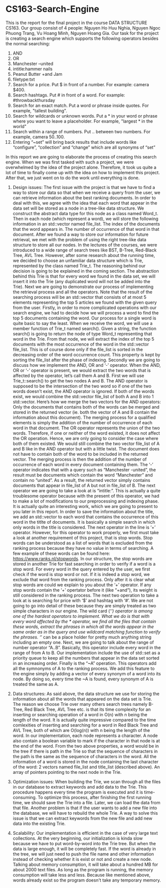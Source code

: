 # CS163-Search-Engine

This is the report for the final project in the course DATA STRUCTURE CS163. Our group consist of 4 people: Nguyen Ho Huu Nghia, Nguyen Ngoc Phuong Trang, Vu Hoang Minh, Nguyen Hoang Gia. Our task for the project is creating a search engine which supports the following operators besides the normal searching:

1. AND
2. OR
3. Manchester –united
4. intitle:hammer nails
5. Peanut Butter +and Jam
6. filetype:txt
7. Search for a price. Put $ in front of a number. For example: camera $400.
8. Search hashtags. Put # in front of a word. For example: #throwbackthursday
9. Search for an exact match. Put a word or phrase inside quotes. For example, "tallest building".
10. Search for wildcards or unknown words. Put a * in your word or phrase where you want to leave
a placeholder. For example, "largest * in the world"
11. Search within a range of numbers. Put .. between two numbers. For example, camera $50..$100.
12. Entering “~set” will bring back results that include words like “configure”, “collection” and “change”
which are all synonyms of “set”

In this report we are going to elaborate the process of creating this search engine. When we was first tasked with such a project, we were overwhelmed by the idea of the project alone. Therefore, it took us quite a lot of time to finally come up with the idea on how to implement this project. After that, we just went on to do the work until everything is done.

1. Design issues:
  The first issue with the project is that we have to find a way to store our data so that when we receive a query from the user, we can retrieve information about the best ranking documents. In order to deal with this, we agree with the idea that each word that appear in the data set will be stored as a node in a tree-like data structure. We construct the abstract data type for this node as a class named Word_t. Then in each node (which represent a word), we will store the following information in an std::vector named file_list.
  The index of the documents that the word appears in.
  The number of occurrence of that word in that document.
  After we found a way to store our information for future retrieval, we met with the problem of using the right tree-like data structure to store all our nodes. In the lectures of the courses, we were introduced to a wide range of search trees like BST, B-Tree, Red-Black Tree, AVL Tree. However, after some research about the running time, we decided to choose an unfamiliar data structure which is Trie, represented by the class named Trie_t. The reasoning behind our decision is going to be explained in the coming section.
    The abstraction behind this Trie is that for every word we found in the data set, we will insert it into the Trie (any duplicated word will not be added into the Trie).
    Next we are going to demonstrate our process of implementing the retrieval process and all the operators. Note that the result of the searching process will be an std::vector that consists of at most 5 elements representing the top 5 articles we found with the given query from the user.
    Firstly, in order to more complicated operations with our search engine, we had to decide how we will process a word to find the top 5 documents containing the word. Our process for a single word is quite basic to say the least. When we receive the word, we will use a member function of Trie_t named search(). Given a string, the function search() is going to return the node of type Word_t representing that word in the Trie. From that node, we will extract the index of the top 5 documents with the most occurrence of the word in the std::vector file_list. This is of course done only if the file_list is sorted in the decreasing order of the word occurrence count. This property is kept by sorting the file_list after the phase of indexing.
    Secondly we are going to discuss how we implement the AND, OR and ‘-’ operator. When the AND, OR or ‘-’ operator is present, we would extract the two words that is affected by the operator, let’s call them A and B. First we will use Trie_t::search() to get the two nodes A and B. 
    The AND operator is supposed to be the intersection of the two word so if one of the two words doesn’t exist, the AND operator is ignored. If both of the words exist, we would combine the std::vector file_list of both A and B into 1 std::vector. Here’s how we merge the two vectors for the AND operators: Only the documents that contains both of the words can be merged and stored in the returned vector (ie. both the vector of A and B contain the information about this document). The merging process for a qualified elements is simply the addition of the number of occurrence of each word in that document.
    The OR operator represents the union of the two words. Therefore, if one or neither of the word existed, it does not affect the OR operation. Hence, we are only going to consider the case where both of them existed. We would still combine the two vector file_list of A and B like in the AND operator but with a little twist. The document does not have to contain both of the word to be included in the returned vector. The merging process is then the addition of the number of occurrence of each word in every document containing them.
  The ‘-’ operator indicates that with a query such as “Manchester -united”, the result must be documents which contain the word “Manchester” and contain no “united”.  As a result, the returned vector simply contains documents that appear in file_list of A but not in file_list of B.
   The next operator we are going to take a look at is “intitle:”. This is actually a quite troublesome operator because with the present of this operator, we had to make a lot of modifications to our preprocessing and indexing phase. It is actually quite an interesting work, which we are going to present to you later in this report. In order to save the information about the title, we add an std::vector to each word that contains the occurrence of this word in the titlte of documents. It is basically a simple search in which only words in the title is considered.
  The next operator in the line is ‘+’ operator. However, for this operator to work properly, we first must take a look at another requirement of this project, that is stop words. 
    Stop words can be understood as a list of words that is excluded from the ranking process because they have no value in terms of searching. A few example of these words can be found here: https://www.ranks.nl/stopwords. In our structure, the stop words are stored in another Trie for fast searching in order to verify if a word is a stop word. For every word in the query entered by the user, we first check if the word is stop word or not. If it is indeed a stop word, we exclude that word from the ranking process.
    Only after it is clear what stop words are could we explain to you about the ‘+’ operator. If any stop words contain the ‘+’ opertator before it (like “+and”), its weight is still considered in the ranking process.
  The next two operation to take a look at is searching for price with ‘$’ and hashtag with ‘#’. We are not going to go into detail of these because they are simply treated as two simple characters in our engine.
  The wild card (‘*’) operator is among one of the hardest operators to implement. What we do is that with every word affected by the * operator, we find all the files that contain these words, extract the phrases in which all the words appear in the same order as in the query and use wildcard matching function to verify the phrases. ‘*’ can be a place holder for pretty much anything string including an empty one.
  Next, we are going to talk about the range of number operator “A..B”. Basically, this operator include every word in the range of from A to B. Our implementation include the use of std::set as a priority queue to keep all the numbers that appear in the data set sorted in an increasing order.
  Finally is the “~A” operation. This operators add all the symnonyms of A to the ranking process. We add this feature to the engine simply by adding a vector of every synonym of a word into its node. By doing so, every time the ~A is found, every synonym of A is treated the same as A.

2. Data structures:
  As said above, the data structure we use for storing the information about all the words that appeared on the data set is Trie. The reason we choose Trie over many others search trees namely B-Tree, Red Black Tree, AVL Tree etc. is that its time complexity for an inserting or searching operation of a word in O(n) with n being the length of the word. It is actually quite impressive compared to the time comlexities of inserting and searching for a word in Red Black Tree and AVL Tree, both of which are O(log(n)) with n being the length of the word.
  In our implementation, each node represents a character. A node also contain a boolean variable to mark if the character in that node is at the end of the word. From the two above properties, a word would be in the tree if there is path in the Trie so that the sequence of characters in the path is the same as the sequence of characters in the word.
  All the information of a word is stored in the node containing the last character of the word: 
  2 vectors named file_list and title_list (described above).
  An array of pointers pointing to the next node in the Trie.
3. Optimization issues:
  When building the Trie, we scan through all the files in our database to extract keywords and add data to the Trie. This procedure happens every time the program is executed and it is time-consuming. To optimize this process, after finishing the first running time, we should save the Trie into a file. Later, we can load the data from that file.
  Another problem is that if the user wants to add a new file into the database, we will have to rebuild the whole Trie. A way to solve this issue is that we can extract keywords from the new file and add new data into the existing Trie.
4. Scalability:
  Our implementation is efficient in the case of very large text collections.
  At the very beginning, our initialization is kinda slow because we have to put word-by-word into the Trie tree. But when the data is large enough, it will be completely fast. If the word is already in the tree, we will just need to push the file name and other information instead of checking whether it is exist or not and create a new node.
  Talking about memory consumption, it will take about a hundred MB for about 2000 text files. As long as the program is running, the memory consumption will take less and less. Because like mentioned above, words already exist so the program doesn't take any temporary memory.
